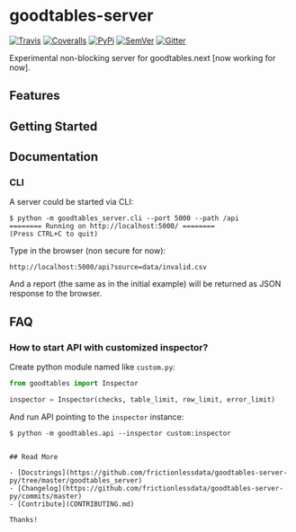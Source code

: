 # goodtables-server

[![Travis](https://img.shields.io/travis/frictionlessdata/goodtables-server/master.svg)](https://travis-ci.org/frictionlessdata/goodtables-server)
[![Coveralls](http://img.shields.io/coveralls/frictionlessdata/goodtables-server.svg?branch=master)](https://coveralls.io/r/frictionlessdata/goodtables-server?branch=master)
[![PyPi](https://img.shields.io/pypi/v/goodtables-server.svg)](https://pypi.python.org/pypi/goodtables-server)
[![SemVer](https://img.shields.io/badge/versions-SemVer-brightgreen.svg)](http://semver.org/)
[![Gitter](https://img.shields.io/gitter/room/frictionlessdata/chat.svg)](https://gitter.im/frictionlessdata/chat)

Experimental non-blocking server for goodtables.next [now working for now].

## Features

## Getting Started

## Documentation

### CLI

A server could be started via CLI:

```
$ python -m goodtables_server.cli --port 5000 --path /api
======== Running on http://localhost:5000/ ========
(Press CTRL+C to quit)
```

Type in the browser (non secure for now):

```
http://localhost:5000/api?source=data/invalid.csv
```

And a report (the same as in the initial example) will be returned as JSON response to the browser.

## FAQ

### How to start API with customized inspector?

Create python module named like `custom.py`:

```python
from goodtables import Inspector

inspector = Inspector(checks, table_limit, row_limit, error_limit)
```

And run API pointing to the `inspector` instance:

```
$ python -m goodtables.api --inspector custom:inspector


## Read More

- [Docstrings](https://github.com/frictionlessdata/goodtables-server-py/tree/master/goodtables_server)
- [Changelog](https://github.com/frictionlessdata/goodtables-server-py/commits/master)
- [Contribute](CONTRIBUTING.md)

Thanks!

